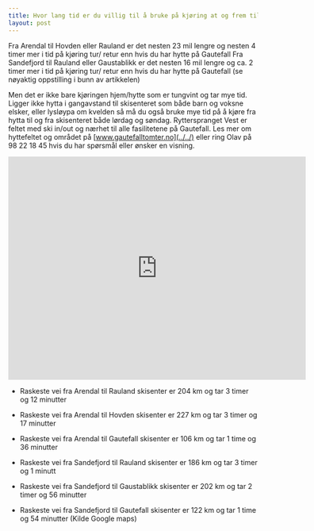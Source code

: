 ```yaml
---
title: Hvor lang tid er du villig til å bruke på kjøring at og frem til hytta på fjellet?
layout: post
---
```



Fra Arendal til Hovden eller Rauland er det nesten 23 mil lengre og nesten 4 timer mer i tid på kjøring tur/ retur enn hvis du har hytte på Gautefall 
Fra Sandefjord til Rauland eller Gaustablikk er det nesten 16 mil lengre og ca. 2 timer mer i tid på kjøring tur/ retur enn hvis du har hytte på Gautefall (se nøyaktig oppstilling i bunn av artikkelen)

<!--more--> 

Men det er ikke bare kjøringen hjem/hytte som er tungvint og tar mye tid. Ligger ikke hytta i gangavstand til skisenteret som både barn og voksne elsker, eller lysløypa om kvelden så må du også bruke mye tid på å kjøre fra hytta til og fra skisenteret både lørdag og søndag.
Rytterspranget Vest er feltet med ski in/out og nærhet til alle fasilitetene på Gautefall. Les mer om hyttefeltet og området på [www.gautefalltomter.no](../../) eller ring Olav på 98 22 18 45 hvis du har spørsmål eller ønsker en visning.

<iframe src="https://www.google.com/maps/embed?pb=!1m18!1m12!1m3!1d453254.11910633714!2d9.468501624757742!3d58.68357747951687!2m3!1f0!2f0!3f0!3m2!1i1024!2i768!4f13.1!3m3!1m2!1s0x464765b783647aa1%3A0x75c464b07fe12102!2sGautefall+Skisenter+AS!5e0!3m2!1sno!2sno!4v1454683951823" width="600" height="450" frameborder="0" style="border:0" allowfullscreen></iframe>

* Raskeste vei fra Arendal til Rauland skisenter er 204 km og tar 3 timer og 12 minutter
* Raskeste vei fra Arendal til Hovden skisenter er 227 km og tar 3 timer og 17 minutter
* Raskeste vei fra Arendal til Gautefall skisenter er 106 km og tar 1 time og 36 minutter

* Raskeste vei fra Sandefjord til Rauland skisenter er 186 km og tar 3 timer og 1 minutt
* Raskeste vei fra Sandefjord til Gaustablikk skisenter er 202 km og tar 2 timer og 56 minutter
* Raskeste vei fra Sandefjord til Gautefall skisenter er 122 km og tar 1 time og 54 minutter
(Kilde Google maps)
